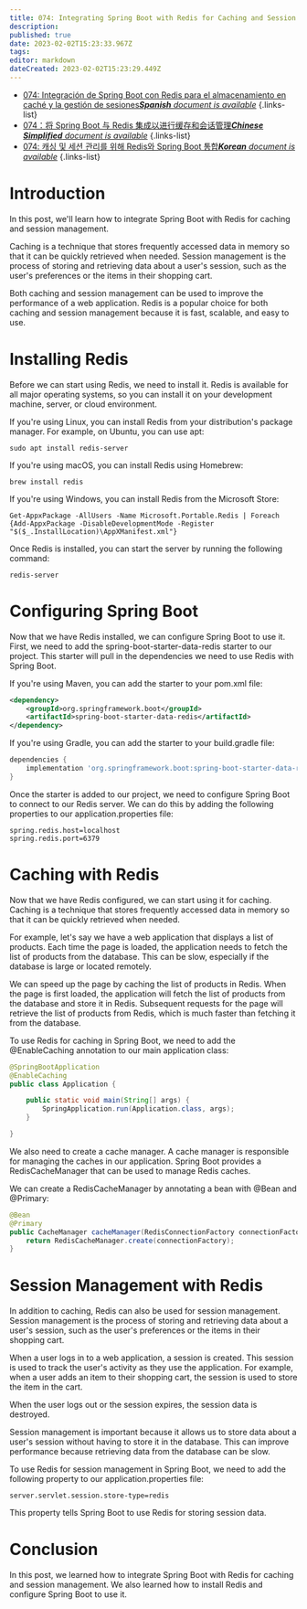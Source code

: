 ```yaml
---
title: 074: Integrating Spring Boot with Redis for Caching and Session Management
description: 
published: true
date: 2023-02-02T15:23:33.967Z
tags: 
editor: markdown
dateCreated: 2023-02-02T15:23:29.449Z
---
```


- [074: Integración de Spring Boot con Redis para el almacenamiento en caché y la gestión de sesiones***Spanish** document is available*](/es/Knowledge-base/Spring-Boot/Learning/074-integrating-spring-boot-with-redis-for-caching-and-session-management)
{.links-list}
- [074：将 Spring Boot 与 Redis 集成以进行缓存和会话管理***Chinese Simplified** document is available*](/zh/Knowledge-base/Spring-Boot/Learning/074-integrating-spring-boot-with-redis-for-caching-and-session-management)
{.links-list}
- [074: 캐싱 및 세션 관리를 위해 Redis와 Spring Boot 통합***Korean** document is available*](/ko/Knowledge-base/Spring-Boot/Learning/074-integrating-spring-boot-with-redis-for-caching-and-session-management)
{.links-list}


# Introduction

In this post, we'll learn how to integrate Spring Boot with Redis for caching and session management.

Caching is a technique that stores frequently accessed data in memory so that it can be quickly retrieved when needed. Session management is the process of storing and retrieving data about a user's session, such as the user's preferences or the items in their shopping cart.

Both caching and session management can be used to improve the performance of a web application. Redis is a popular choice for both caching and session management because it is fast, scalable, and easy to use.

# Installing Redis

Before we can start using Redis, we need to install it. Redis is available for all major operating systems, so you can install it on your development machine, server, or cloud environment.

If you're using Linux, you can install Redis from your distribution's package manager. For example, on Ubuntu, you can use apt:

```
sudo apt install redis-server
```

If you're using macOS, you can install Redis using Homebrew:

```
brew install redis
```

If you're using Windows, you can install Redis from the Microsoft Store:

```
Get-AppxPackage -AllUsers -Name Microsoft.Portable.Redis | Foreach {Add-AppxPackage -DisableDevelopmentMode -Register "$($_.InstallLocation)\AppXManifest.xml"}
```

Once Redis is installed, you can start the server by running the following command:

```
redis-server
```

# Configuring Spring Boot

Now that we have Redis installed, we can configure Spring Boot to use it. First, we need to add the spring-boot-starter-data-redis starter to our project. This starter will pull in the dependencies we need to use Redis with Spring Boot.

If you're using Maven, you can add the starter to your pom.xml file:

```xml
<dependency>
    <groupId>org.springframework.boot</groupId>
    <artifactId>spring-boot-starter-data-redis</artifactId>
</dependency>
```

If you're using Gradle, you can add the starter to your build.gradle file:

```groovy
dependencies {
    implementation 'org.springframework.boot:spring-boot-starter-data-redis'
}
```

Once the starter is added to our project, we need to configure Spring Boot to connect to our Redis server. We can do this by adding the following properties to our application.properties file:

```
spring.redis.host=localhost
spring.redis.port=6379
```

# Caching with Redis

Now that we have Redis configured, we can start using it for caching. Caching is a technique that stores frequently accessed data in memory so that it can be quickly retrieved when needed.

For example, let's say we have a web application that displays a list of products. Each time the page is loaded, the application needs to fetch the list of products from the database. This can be slow, especially if the database is large or located remotely.

We can speed up the page by caching the list of products in Redis. When the page is first loaded, the application will fetch the list of products from the database and store it in Redis. Subsequent requests for the page will retrieve the list of products from Redis, which is much faster than fetching it from the database.

To use Redis for caching in Spring Boot, we need to add the @EnableCaching annotation to our main application class:

```java
@SpringBootApplication
@EnableCaching
public class Application {

    public static void main(String[] args) {
        SpringApplication.run(Application.class, args);
    }

}
```

We also need to create a cache manager. A cache manager is responsible for managing the caches in our application. Spring Boot provides a RedisCacheManager that can be used to manage Redis caches.

We can create a RedisCacheManager by annotating a bean with @Bean and @Primary:

```java
@Bean
@Primary
public CacheManager cacheManager(RedisConnectionFactory connectionFactory) {
    return RedisCacheManager.create(connectionFactory);
}
```

# Session Management with Redis

In addition to caching, Redis can also be used for session management. Session management is the process of storing and retrieving data about a user's session, such as the user's preferences or the items in their shopping cart.

When a user logs in to a web application, a session is created. This session is used to track the user's activity as they use the application. For example, when a user adds an item to their shopping cart, the session is used to store the item in the cart.

When the user logs out or the session expires, the session data is destroyed.

Session management is important because it allows us to store data about a user's session without having to store it in the database. This can improve performance because retrieving data from the database can be slow.

To use Redis for session management in Spring Boot, we need to add the following property to our application.properties file:

```
server.servlet.session.store-type=redis
```

This property tells Spring Boot to use Redis for storing session data.

# Conclusion

In this post, we learned how to integrate Spring Boot with Redis for caching and session management. We also learned how to install Redis and configure Spring Boot to use it.